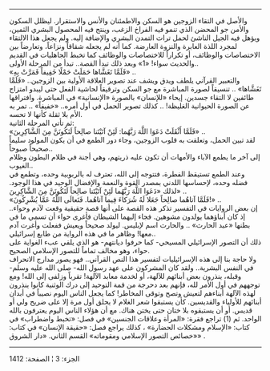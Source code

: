 ------------------------------------------------------------------------

والأصل في التقاء الزوجين هو السكن والاطمئنان والأنس والاستقرار. ليظلل
السكون والأمن جو المحضن الذي تنمو فيه الفراخ الزغب، وينتج فيه المحصول
البشري الثمين، ويؤهل فيه الجيل الناشئ لحمل تراث التمدن البشري والإضافة
إليه. ولم يجعل هذا الالتقاء لمجرد اللذة العابرة والنزوة العارضة. كما أنه
لم يجعله شقاقاً ونزاعاً، وتعارضاً بين الاختصاصات والوظائف، أو تكراراً
للاختصاصات والوظائف كما تخبط الجاهليات في القديم والحديث سواء! «1» وبعد
ذلك تبدأ القصة.. تبدأ من المرحلة الأولى..  
«فَلَمَّا تَغَشَّاها حَمَلَتْ حَمْلًا خَفِيفاً فَمَرَّتْ بِهِ» ..  
والتعبير القرآني يلطف ويدق ويشف عند تصوير العلاقة الأولية بين الزوجين..
«فَلَمَّا تَغَشَّاها» .. تنسيقاً لصورة المباشرة مع جو السكن وترقيقاً لحاشية الفعل
حتى ليبدو امتزاج طائفين لا التقاء جسدين. إيحاء «للإنسان» بالصورة
«الإنسانية» في المباشرة. وافتراقها عن الصورة الحيوانية الغليظة! .. كذلك
تصوير الحمل في أول أمره.. «خفيفاً» .. تمر به الأم بلا ثقلة كأنها لا
تحسه.  
ثم تأتي المرحلة الثانية:  
«فَلَمَّا أَثْقَلَتْ دَعَوَا اللَّهَ رَبَّهُما: لَئِنْ آتَيْتَنا صالِحاً لَنَكُونَنَّ مِنَ الشَّاكِرِينَ» ..  
لقد تبين الحمل، وتعلقت به قلوب الزوجين، وجاء دور الطمع في أن يكون
المولود سليماً صحيحاً صبوحاً..  
إلى آخر ما يطمع الآباء والأمهات أن تكون عليه ذريتهم، وهي أجنة في ظلام
البطون وظلام الغيوب..  
وعند الطمع تستيقظ الفطرة، فتتوجه إلى الله، تعترف له بالربوبية وحده،
وتطمع في فضله وحده، لإحساسها اللدني بمصدر القوة والنعمة والإفضال الوحيد
في هذا الوجود. لذلك «دَعَوَا اللَّهَ رَبَّهُما لَئِنْ آتَيْتَنا صالِحاً لَنَكُونَنَّ مِنَ
الشَّاكِرِينَ» ..  
«فَلَمَّا آتاهُما صالِحاً جَعَلا لَهُ شُرَكاءَ فِيما آتاهُما. فَتَعالَى اللَّهُ عَمَّا يُشْرِكُونَ!»
..  
إن بعض الروايات في التفسير تذكر هذه القصة على أنها قصة حقيقية وقعت لآدم
وحواء.. إذ كان أبناؤهما يولدون مشوهين. فجاء إليهما الشيطان فأغرى حواء أن
تسمي ما في بطنها «عبد الحارث» .. والحارث اسم لإبليس. ليولد صحيحاً ويعيش
ففعلت وأغرت آدم معها! وظاهر ما في هذه الرواية من طابع إسرائيلي..  
ذلك أن التصور الإسرائيلي المسيحي- كما حرفوا ديانتهم- هو الذي يلقي عبء
الغواية على حواء، وهو مخالف تماماً للتصور الإسلامي الصحيح.  
ولا حاجة بنا إلى هذه الإسرائيليات لتفسير هذا النص القرآني.. فهو يصور
مدارج الانحراف في النفس البشرية.. ولقد كان المشركون على عهد رسول الله-
صلى الله عليه وسلم- وقبله، ينذرون بعض أبنائهم للآلهة، أو لخدمة معابد
الآلهة! تقرباً وزلفى إلى الله! ومع توجههم في أول الأمر لله، فإنهم بعد
دحرجة من قمة التوحيد إلى درك الوثنية كانوا ينذرون لهذه الآلهة أبناءهم
لتعيش وتصح وتوقى المخاطر! كما يجعل الناس اليوم نصيباً في أبدان أبنائهم
للأولياء والقديسين. كأن يستبقوا شعر الغلام لا يحلق أول مرة إلا على ضريح
ولي أو قديس. أو أن يستبقوه بلا ختان حتى يختن هناك. مع أن هؤلاء الناس
اليوم يعترفون بالله الواحد. ثم (1) تراجع فقرة: «المرأة وعلاقات الجنسين»
في فصل: «تخبط واضطراب» في كتاب: «الإسلام ومشكلات الحضارة» ، كذلك يراجع
فصل: «حقيقة الإنسان» في كتاب: «خصائص التصور الإسلامي ومقوماته» القسم
الثاني. «دار الشروق» .

------------------------------------------------------------------------

الجزء: 3 ¦ الصفحة: 1412
